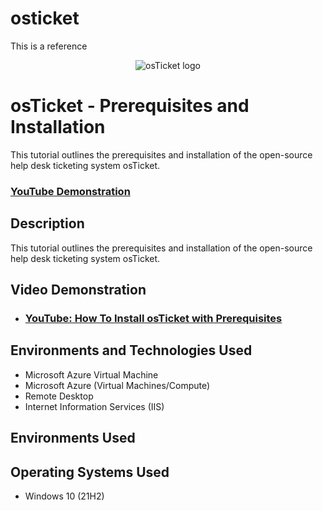 # osticket
This is a reference 
<p align="center">
<img src="https://i.imgur.com/Clzj7Xs.png" alt="osTicket logo"/>
</p>

<h1>osTicket - Prerequisites and Installation</h1>
This tutorial outlines the prerequisites and installation of the open-source help desk ticketing system osTicket.<br />

 ### [YouTube Demonstration](https://www.youtube.com)

<h2>Description</h2>
This tutorial outlines the prerequisites and installation of the open-source help desk ticketing system osTicket.<br />
<h2>Video Demonstration</h2>

- ### [YouTube: How To Install osTicket with Prerequisites](https://www.youtube.com)

<h2>Environments and Technologies Used</h2>

- Microsoft Azure Virtual Machine
- Microsoft Azure (Virtual Machines/Compute)
- Remote Desktop
- Internet Information Services (IIS)

<h2>Environments Used </h2>
<h2>Operating Systems Used </h2>

- Windows 10</b> (21H2)
